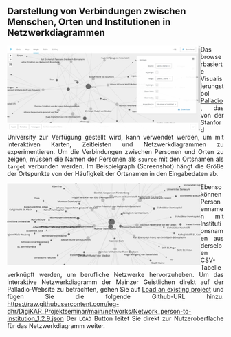 <h2>Darstellung von Verbindungen zwischen Menschen, Orten und Institutionen in Netzwerkdiagrammen</h2>

<a href="./images/Palladio_network.png"><img src="./images/Palladio_network.png" width="450px" padding="15px" align="left"/></a>

<p align="justify">Das browserbasierte Visualisierungstool <a href="https://hdlab.stanford.edu/palladio/">Palladio</a>, das von der Stanford University zur Verfügung gestellt wird, kann verwendet werden, um mit interaktiven Karten, Zeitleisten und Netzwerkdiagrammen zu experimentieren. Um die Verbindungen zwischen Personen und Orten zu zeigen, müssen die Namen der Personen als <code>source</code> mit den Ortsnamen als <code>target</code> verbunden werden. Im Beispielgraph (Screenshot) hängt die Größe der Ortspunkte von der Häufigkeit der Ortsnamen in den Eingabedaten ab.</p>

<a href="./networks/Domherren_network_person-to-institution.png"><img src="./networks/Domherren_network_person-to-institution.png" width="450px" padding="15px" align="left"/></a>

<p align="justify">Ebenso können Personennamen mit Institutionsnamen aus derselben CSV-Tabelle verknüpft werden, um berufliche Netzwerke hervorzuheben. Um das interaktive Netzwerkdiagramm der Mainzer Geistlichen direkt auf der Palladio-Website zu betrachten, gehen Sie auf <a href="https://hdlab.stanford.edu/palladio-app/#/upload">Load an existing project</a> und fügen Sie die folgende Github-URL hinzu: <a href="https://raw.githubusercontent.com/ieg-dhr/DigiKAR_Projektseminar/main/networks/Network_person-to-institution_1.2.9.json">https://raw.githubusercontent.com/ieg-dhr/DigiKAR_Projektseminar/main/networks/Network_person-to-institution_1.2.9.json</a> Der <code>LOAD</code> Button leitet Sie direkt zur Nutzeroberflache für das Netzwerkdiagramm weiter.</p>



